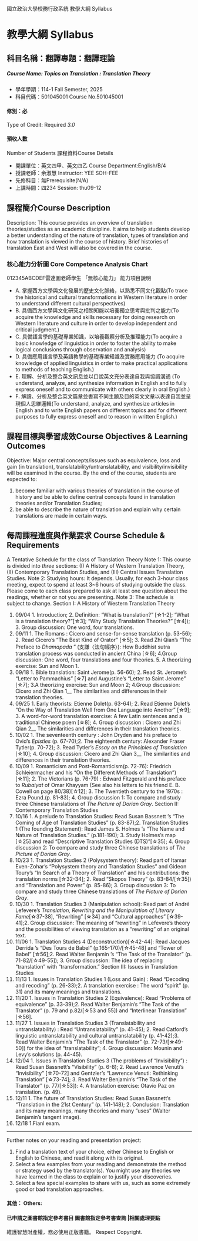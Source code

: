 國立政治大學校務行政系統 教學大綱 Syllabus
# 教學大綱 Syllabus
##  科目名稱：翻譯專題：翻譯理論 
#####  Course Name: Topics on Translation : Translation Theory
  * 學年學期：114-1 Fall Semester, 2025 
  * 科目代碼：501045001 Course No.501045001
#### 修別：必
Type of Credit: Required 
_3.0_
#### 預收人數
Number of Students
課程資料Course Details
  * 開課單位：英文四甲、英文四乙 Course Department:English/B/4 
  * 授課老師：余淑慧 Instructor: YEE SOH-FEE 
  * 先修科目：無Prerequisite(N/A)
  * 上課時間：四234 Session: thu09-12
##  課程簡介Course Description
Description:
This course provides an overview of translation theories/studies as an academic discipline. It aims to help students develop a better understanding of the nature of translation, types of translation and how translation is viewed in the course of history. Brief histories of translation East and West will also be covered in the course.
###  核心能力分析圖 Core Competence Analysis Chart
012345ABCDEF雷達圖老師學生
「無核心能力」 
能力項目說明
  * A. 掌握西方文學與文化發展的歷史文化脈絡，以熟悉不同文化觀點(To trace the historical and cultural transformations in Western literature in order to understand different cultural perspectives)
  * B. 具備西方文學與文化研究之相關知能以培養獨立思考與批判之能力(To acquire the knowledge and skills necessary for doing research on Western literature and culture in order to develop independent and critical judgment.)
  * C. 具備語言學的基礎專業知識，以培養觀察分析及推理能力(To acquire a basic knowledge of linguistics in order to foster the ability to make logical conclusions through observation and analysis)
  * D. 具備應用語言學及英語教學的基礎專業知識及實務應用能力 (To acquire knowledge of applied linguistics in order to make practical applications to methods of teaching English.)
  * E. 理解、分析及整合英文訊息並以口說英文充分表達自我與協調溝通 (To understand, analyze, and synthesize information in English and to fully express oneself and to communicate with others clearly in oral English.)
  * F. 解讀、分析及整合英文篇章並書寫不同主題及目的英文文章以表達自我並呈現個人思維邏輯(To understand, analyze, and synthesize articles in English and to write English papers on different topics and for different purposes to fully express oneself and to reason in written English.)
##  課程目標與學習成效Course Objectives & Learning Outcomes 
Objective:
Major central concepts/issues such as equivalence, loss and gain (in translation), translatability/untranslatability, and visibility/invisibility will be examined in the course. By the end of the course, students are expected to:
  1. become familiar with various theories of translation in the course of history and be able to define central concepts found in translation theories and/or Translation Studies;
  2. be able to describe the nature of translation and explain why certain translations are made in certain ways.
##  每周課程進度與作業要求 Course Schedule & Requirements
A Tentative Schedule for the class of Translation Theory
Note 1: This course is divided into _three_ sections: (I) A History of Western Translation Theory, (II) Contemporary Translation Studies, and (III) Central Issues Translation Studies.
Note 2: Studying hours: It depends. Usually, for each 3-hour class meeting, expect to spend at least 3~6 hours of studying outside the class. Please come to each class prepared to ask at least one question about the readings, whether or not you are presenting.
Note 3: The schedule is subject to change.
Section I: A History of Western Translation Theory
  1. 09/04 1. Introduction; 2. Definition: “What is translation?” [☆1-2]; “What is a translation theory?”[☆3]; “Why Study Translation Theories?” [☆4]); 3. Group discussion: One word, four translations.
  1. 09/11 1. The Romans : Cicero and sense-for-sense translation (p. 53-56); 2. Read Cicero’s “The Best Kind of Orator” [☆5]; 3. Read Zhi Qian’s “The Preface to _Dhamapada_ ” (支謙〈法句經序〉): How Buddhist sutra translation process was conducted in ancient China [☆6]; 4.Group discussion: One word, four translations and four theories. 5. A theorizing exercise: Sun and Moon 1.
  1. 09/18 1. Bible translation: Saint Jerome(p. 56-60); 2. Read St. Jerome’s “Letter to Pammachius” [☆7] and Augustine’s “Letter to Saint Jerome” [☆7]; 3.A theorizing exercise: Sun and Moon 2; 4.Group discussion: Cicero and Zhi Qian 1__ The similarities and differences in their translation theories.
  1. 09/25 1. Early theorists: Etienne Dolet(p. 63-64); 2. Read Etienne Dolet’s “On the Way of Translation Well from One Language into Another” [☆9]; 3. A word-for-word translation exercise: A few Latin sentences and a traditional Chinese poem [☆8]; 4. Group discussion : Cicero and Zhi Qian 2__ The similarities and differences in their translation theories.
  1. 10/02 1. The seventeenth century : John Dryden and his preface to Ovid’s _Epistles_ (p. 67-70);2. The eighteenth century: Alexander Fraser Tytler(p. 70-72); 3. Read Tytler’s _Essay on the Principles of Translation_ [☆10]; 4. Group discussion: Cicero and Zhi Qian 3__ The similarities and differences in their translation theories.
  1. 10/09 1. Romanticism and Post-Romanticism(p. 72-76): Friedrich Schleiermacher and his “On the Different Methods of Translation”) [☆11]; 2. The Victorians (p. 76-79) : Edward Fitzgerald and his preface to _Rubaiyat_ of Omar Khayyam (See also his letters to his friend E. B. Cowell on page 80/38)[☆12]; 3. The Twentieth century to the 1970s : Ezra Pound.(p. 81-83); 4. Group discussion 1: To compare and study three Chinese translations of _The Picture of Dorian Gray_. 
Section II: Contemporary Translation Studies
  1. 10/16 1. A prelude to Translation Studies: Read Susan Bassnett ’s “The Coming of Age of Translation Studies” (p. 83-87);2. Translation Studies 1 (The founding Statement): Read James S. Holmes ’s “The Name and Nature of Translation Studies.” (p.181-190); 3. Study Holmes’s map [☆25] and read “Descriptive Translation Studies (DTS)”[☆35]; 4. Group discussion 2: To compare and study three Chinese translations of _The Picture of Dorian Gray_.
  1. 10/23 1. Translation Studies 2 (Polysystem theory): Read part of Itamar Even-Zohar’s “Polysystem theory and Translation Studies” and Gideon Toury’s “In Search of a Theory of Translation” and his contributions: the translation norms [☆32-34]; 2. Read “Skopos Theory” (p. 83-84/[☆35]) and “Translation and Power” (p. 85-86); 3. Group discussion 3: To compare and study three Chinese translations of _The Picture of Dorian Gray_.
  1. 10/30 1. Translation Studies 3 (Manipulation school): Read part of André Lefevere’s _Translation, Rewriting and the Manipulation of Literary Fame_[☆37-38], “Rewriting” [☆34] and “Cultural approaches” [☆39-41];2. Group discussion: The meaning of “rewriting” in Lefevere’s theory and the possibilities of viewing translation as a “rewriting” of an original text.
  1. 11/06 1. Translation Studies 4 (Deconstruction)[☆42-44]: Read Jacques Derrida ’s “Des Tours de Babel” (p.165-170)/[☆45-48] and “Tower of Babel” [☆56];2. Read Walter Benjamin ’s “The Task of the Translator” (p. 71-82/[☆49-55]); 3. Group discussion: The idea of replacing “translation” with “transformation.”
Section III: Issues in Translation Studies
  1. 11/13 1. Issues in Translation Studies 1 (Loss and Gain) : Read “Decoding and recoding” (p. 26-33);2. A translation exercise : The word “spirit” (p. 31) and its many meanings and translations.
  1. 11/20 1. Issues in Translation Studies 2 (Equivalence): Read “Problems of equivalence” (p. 33-39);2. Read Walter Benjamin’s “The Task of the Translator” (p. 79 and p.82/[☆53 and 55]) and “Interlinear Translation” [☆56].
  1. 11/27 1. Issues in Translation Studies 3 (Translatability and untranslatability) : Read “Untranslatability” (p. 41-45); 2. Read Catford’s linguistic untranslatability and cultural untranslatability (p. 41-42);3. Read Walter Benjamin’s “The Task of the Translator” (p. 72-73/[☆49-50]) for the idea of “translatability”; 4. Group discussion: Mounin and Levy’s solutions (p. 44-45).
  1. 12/04 1. Issues in Translation Studies 3 (The problems of “Invisibility”) : Read Susan Bassnett’s “Visibility” (p. 6-8); 2. Read Lawrence Venuti’s “Invisibility” [☆70-72] and Gentzler’s “Lawrence Venuti: Rethinking Translation” [☆73-74]; 3. Read Walter Benjamin’s “The Task of the Translator” (p. 77/[☆53]): 4. A translation exercise: Otavio Paz on translation. (p. 49).
  1. 12/11 1. The future of Translation Studies: Read Susan Bassnett’s “Translation in the 21st Century” (p. 141-148); 2. Conclusion: Translation and its many meanings, many theories and many “uses” (Walter Benjamin’s tangent image).
  1. 12/18 1.Fianl exam.
-----------------------------------------------------
Further notes on your reading and presentation project:
  1. Find a translation text of your choice, either Chinese to English or English to Chinese, and read it along with its original.
  2. Select a few examples from your reading and demonstrate the method or strategy used by the translator(s). You might use any theories we have learned in the class to explain or to justify your discoveries.
  3. Select a few special examples to share with us, such as some extremely good or bad translation approaches.
####  其他： Others:
####  已申請之圖書館指定參考書目  圖書館指定參考書查詢 |相關處理要點
維護智慧財產權，務必使用正版書籍。 Respect Copyright.